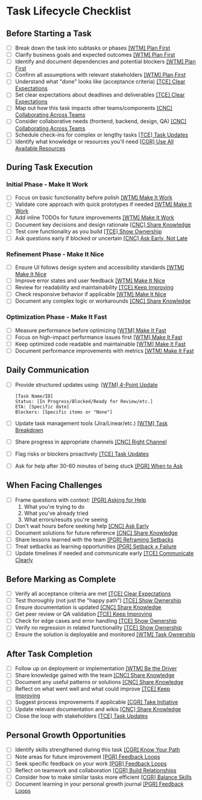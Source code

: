 # Task Lifecycle Checklist

## Before Starting a Task

- [ ] Break down the task into subtasks or phases [[WTM] Plan First](workflow-and-task-management.md#plan-first)
- [ ] Clarify business goals and expected outcomes [[WTM] Plan First](workflow-and-task-management.md#plan-first)
- [ ] Identify and document dependencies and potential blockers [[WTM] Plan First](workflow-and-task-management.md#plan-first)
- [ ] Confirm all assumptions with relevant stakeholders [[WTM] Plan First](workflow-and-task-management.md#plan-first)
- [ ] Understand what "done" looks like (acceptance criteria) [[TCE] Clear Expectations](team-culture-and-expectations.md#clear-expectations)
- [ ] Set clear expectations about deadlines and deliverables [[TCE] Clear Expectations](team-culture-and-expectations.md#clear-expectations)
- [ ] Map out how this task impacts other teams/components [[CNC] Collaborating Across Teams](communication-and-collaboration.md#collaborating-across-teams)
- [ ] Consider collaborative needs (frontend, backend, design, QA) [[CNC] Collaborating Across Teams](communication-and-collaboration.md#collaborating-across-teams)
- [ ] Schedule check-ins for complex or lengthy tasks [[TCE] Task Updates](team-culture-and-expectations.md#task-updates)
- [ ] Identify what knowledge or resources you'll need [[CGR] Use All Available Resources](career-growth-and-resources.md#use-all-available-resources)

## During Task Execution

### Initial Phase - Make It Work

- [ ] Focus on basic functionality before polish [[WTM] Make It Work](workflow-and-task-management.md#make-it-work-first)
- [ ] Validate core approach with quick prototypes if needed [[WTM] Make It Work](workflow-and-task-management.md#make-it-work-first)
- [ ] Add inline TODOs for future improvements [[WTM] Make It Work](workflow-and-task-management.md#make-it-work-first)
- [ ] Document key decisions and design rationale [[CNC] Share Knowledge](communication-and-collaboration.md#share-knowledge)
- [ ] Test core functionality as you build [[TCE] Show Ownership](team-culture-and-expectations.md#show-ownership)
- [ ] Ask questions early if blocked or uncertain [[CNC] Ask Early, Not Late](communication-and-collaboration.md#ask-early-not-late)

### Refinement Phase - Make It Nice

- [ ] Ensure UI follows design system and accessibility standards [[WTM] Make It Nice](workflow-and-task-management.md#make-it-nice)
- [ ] Improve error states and user feedback [[WTM] Make It Nice](workflow-and-task-management.md#make-it-nice)
- [ ] Review for readability and maintainability [[TCE] Keep Improving](team-culture-and-expectations.md#keep-improving)
- [ ] Check responsive behavior if applicable [[WTM] Make It Nice](workflow-and-task-management.md#make-it-nice)
- [ ] Document any complex logic or workarounds [[CNC] Share Knowledge](communication-and-collaboration.md#share-knowledge)

### Optimization Phase - Make It Fast

- [ ] Measure performance before optimizing [[WTM] Make It Fast](workflow-and-task-management.md#make-it-fast)
- [ ] Focus on high-impact performance issues first [[WTM] Make It Fast](workflow-and-task-management.md#make-it-fast)
- [ ] Keep optimized code readable and maintainable [[WTM] Make It Fast](workflow-and-task-management.md#make-it-fast)
- [ ] Document performance improvements with metrics [[WTM] Make It Fast](workflow-and-task-management.md#make-it-fast)

## Daily Communication

- [ ] Provide structured updates using: [[WTM] 4-Point Update](workflow-and-task-management.md#use-the-4-point-structured-update)

  ```task
  [Task Name/ID]
  Status: [In Progress/Blocked/Ready for Review/etc.]
  ETA: [Specific date]
  Blockers: [Specific items or "None"]
  ```

- [ ] Update task management tools (Jira/Linear/etc.) [[WTM] Task Breakdown](workflow-and-task-management.md#task-breakdown--visibility)
- [ ] Share progress in appropriate channels [[CNC] Right Channel](communication-and-collaboration.md#use-the-right-channel)
- [ ] Flag risks or blockers proactively [[TCE] Task Updates](team-culture-and-expectations.md#task-updates)
- [ ] Ask for help after 30-60 minutes of being stuck [[PGR] When to Ask](personal-growth-and-resilience.md#when-to-ask)

## When Facing Challenges

- [ ] Frame questions with context: [[PGR] Asking for Help](personal-growth-and-resilience.md#asking-for-help-is-a-skill)
  1. What you're trying to do
  2. What you've already tried
  3. What errors/results you're seeing
- [ ] Don't wait hours before seeking help [[CNC] Ask Early](communication-and-collaboration.md#ask-early-not-late)
- [ ] Document solutions for future reference [[CNC] Share Knowledge](communication-and-collaboration.md#share-knowledge)
- [ ] Share lessons learned with the team [[PGR] Reframing Setbacks](personal-growth-and-resilience.md#reframing-setbacks)
- [ ] Treat setbacks as learning opportunities [[PGR] Setback ≠ Failure](personal-growth-and-resilience.md#reframing-setbacks)
- [ ] Update timelines if needed and communicate early [[TCE] Communicate Clearly](team-culture-and-expectations.md#communicate-clearly)

## Before Marking as Complete

- [ ] Verify all acceptance criteria are met [[TCE] Clear Expectations](team-culture-and-expectations.md#clear-expectations)
- [ ] Test thoroughly (not just the "happy path") [[TCE] Show Ownership](team-culture-and-expectations.md#show-ownership)
- [ ] Ensure documentation is updated [[CNC] Share Knowledge](communication-and-collaboration.md#share-knowledge)
- [ ] Get peer review or QA validation [[TCE] Keep Improving](team-culture-and-expectations.md#keep-improving)
- [ ] Check for edge cases and error handling [[TCE] Show Ownership](team-culture-and-expectations.md#show-ownership)
- [ ] Verify no regression in related functionality [[TCE] Show Ownership](team-culture-and-expectations.md#show-ownership)
- [ ] Ensure the solution is deployable and monitored [[WTM] Task Ownership](workflow-and-task-management.md#task-ownership)

## After Task Completion

- [ ] Follow up on deployment or implementation [[WTM] Be the Driver](workflow-and-task-management.md#be-the-driver-not-the-passenger)
- [ ] Share knowledge gained with the team [[CNC] Share Knowledge](communication-and-collaboration.md#share-knowledge)
- [ ] Document any useful patterns or solutions [[CNC] Share Knowledge](communication-and-collaboration.md#share-knowledge)
- [ ] Reflect on what went well and what could improve [[TCE] Keep Improving](team-culture-and-expectations.md#keep-improving)
- [ ] Suggest process improvements if applicable [[CGR] Take Initiative](career-growth-and-resources.md#take-initiative)
- [ ] Update relevant documentation and wikis [[CNC] Share Knowledge](communication-and-collaboration.md#share-knowledge)
- [ ] Close the loop with stakeholders [[TCE] Task Updates](team-culture-and-expectations.md#task-updates)

## Personal Growth Opportunities

- [ ] Identify skills strengthened during this task [[CGR] Know Your Path](career-growth-and-resources.md#know-your-path)
- [ ] Note areas for future improvement [[PGR] Feedback Loops](personal-growth-and-resilience.md#feedback-loops-fuel-growth)
- [ ] Seek specific feedback on your work [[PGR] Feedback Loops](personal-growth-and-resilience.md#feedback-loops-fuel-growth)
- [ ] Reflect on teamwork and collaboration [[CGR] Build Relationships](career-growth-and-resources.md#build-relationships)
- [ ] Consider how to make similar tasks more efficient [[CGR] Balance Skills](career-growth-and-resources.md#balance-hard-and-soft-skills)
- [ ] Document learning in your personal growth journal [[PGR] Feedback Loops](personal-growth-and-resilience.md#feedback-loops-fuel-growth)
